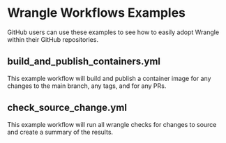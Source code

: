 # Wrangle Workflows Examples

GitHub users can use these examples to see how to easily adopt Wrangle within their GitHub repositories.

## build_and_publish_containers.yml

This example workflow will build and publish a container image for any changes to the main branch,
any tags, and for any PRs.

## check_source_change.yml

This example workflow will run all wrangle checks for changes to source and create a summary
of the results.
